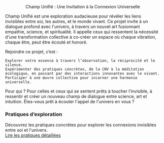 <div style="text-align: center;">Champ Unifié : Une Invitation à la Connexion Universelle</div>

Champ Unifié est une exploration audacieuse pour révéler les liens invisibles entre soi, les autres, et le monde vivant. Ce projet invite à un dialogue profond avec l'univers, à travers un nouvel art fusionnant empathie, science, et spiritualité. Il appelle ceux qui ressentent la nécessité d'une transformation collective à co-créer un espace où chaque vibration, chaque être, peut être écouté et honoré.

Rejoindre ce projet, c’est :

    Explorer votre essence à travers l’observation, la réciprocité et le silence.
    Expérimenter des pratiques concrètes, de la CNV à la méditation écologique, en passant par des interactions innovantes avec le vivant.
    Participer à une œuvre collective pour incarner une harmonie universelle.

Pour qui ?
Pour celles et ceux qui se sentent prêts à toucher l’invisible, à ressentir et créer un nouveau champ de dialogue entre science, art et intuition. Êtes-vous prêt à écouter l'appel de l'univers en vous ?

### **Pratiques d’exploration**  
Découvrez les pratiques concrètes pour explorer les connexions invisibles entre soi et l'univers.  
[Lire les pratiques détaillées](Pratiques.md)
